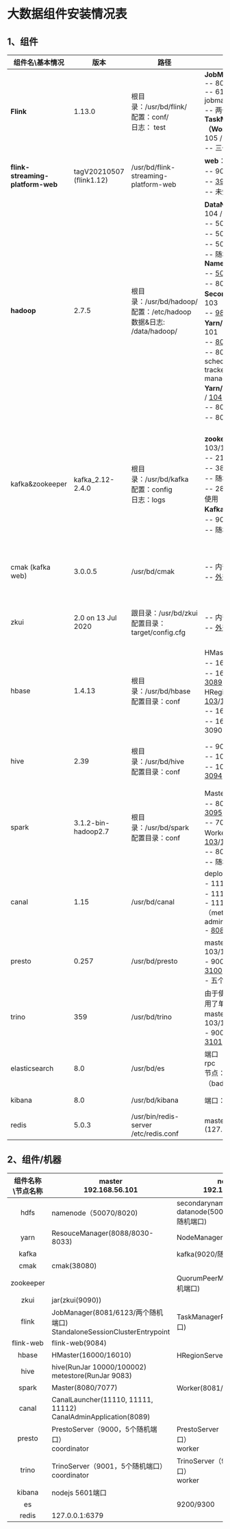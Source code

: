 # 大数据组件安装情况表

## 1、组件

| 组件名\基本情况                        | 版本                          | 路径                                                                          | 部署情况/端口                                                                                                                                                                                                                                                                                                                                                                                                                                                                                                                                                                                                                                                                                                                                                                     | 命令                                                                                                                                                                                                                                                                                                            |
| -------------------------------------- | ----------------------------- | ----------------------------------------------------------------------------- | --------------------------------------------------------------------------------------------------------------------------------------------------------------------------------------------------------------------------------------------------------------------------------------------------------------------------------------------------------------------------------------------------------------------------------------------------------------------------------------------------------------------------------------------------------------------------------------------------------------------------------------------------------------------------------------------------------------------------------------------------------------------------------- | --------------------------------------------------------------------------------------------------------------------------------------------------------------------------------------------------------------------------------------------------------------------------------------------------------------- |
| **Flink**                        | 1.13.0                        | 根目录：/usr/bd/flink/<br />  配置：conf/ <br /> 日志： test                  | **JobManager** : 101 <br /> -- 8081 : [web](http://182.87.223.144/flink/)<br /> -- 6123 : jobmanager.rpc.port <br />-- 两个随机端口 <br /> **TaskManager（Workers）** : 103 / 104 / 105 / 106 <br /> -- 三个随机端口                                                                                                                                                                                                                                                                                                                                                                                                                                                                                                                                                     | cd bin<br />启动： start-cluster.sh<br /> 停止：stop-cluster.sh<br />s q l  ：sql-client.sh                                                                                                                                                                                                                     |
| **flink-streaming-platform-web** | tagV20210507<br />(flink1.12) | /usr/bd/flink-streaming-platform-web                                          | **web**：101<br /> -- 9084 : 内网 <br /> -- [39084 : 外网](http://182.87.223.144:39084/) <br />-- 未知：3                                                                                                                                                                                                                                                                                                                                                                                                                                                                                                                                                                                                                                                                      | 启动：bin/deploy.sh start<br /> 停止：bin/deploy.sh stop                                                                                                                                                                                                                                                        |
| **hadoop**                       | 2.7.5                         | 根目录：/usr/bd/hadoop/<br />配置：/etc/hadoop <br />数据&日志: /data/hadoop/ | **DataNode(slaves)**：103 / 104 / 105 / 106<br />-- 50010：数据服务端口<br />-- 50020：ipc端口<br />-- 50075：web端口<br />-- 随机端口：<br /> **NameNode**: 101 <br /> -- [50070 : web](http://182.87.223.144:3080/) 外网3080<br /> -- 8020：rpc <br /> **SecondaryNamenode**：103<br />-- [9868：web](http://182.87.223.144:3081/) 外网3081<br />**Yarn/ResourceManager**：101<br />-- [8088：web](http://182.87.223.144:3082/cluster) 外网3082<br /> -- 8030-8033：scheduler/resource-tracker/applications manager/admin<br />**Yarn/NodeManager**：[103](http://182.87.223.144:3083/node/) / [104](http://182.87.223.144:3084/node/) / [105](http://182.87.223.144:3085/node/) / [106](http://182.87.223.144:3086/node/)<br />-- 8040：localizer <br /> -- 8042：web | 全部启动：sbin/start-all.sh<br />全部停止：sbin/stop-all.sh                                                                                                                                                                                                                                                     |
| kafka&zookeeper                        | kafka_2.12-2.4.0              | 根目录：/usr/bd/kafka<br />配置：config<br />日志：logs                       | **zookeeper**：103/104/105<br />-- 2181：对外服务端口<br />-- 3888：选举leader使用<br />-- 随机端口：jvm的监控<br />-- 2888：集群内机器通讯使用（Leader监听此端口）<br />**Kafka**：103/104/105<br />-- 9020：对外服务<br />-- 随机端口一个                                                                                                                                                                                                                                                                                                                                                                                                                                                                                                                           | **zookeeper**<br />-- 启动：sh bin/zookeeper-server-start.sh -daemon config/zookeeper.properties<br />-- 停止：sh bin/zookeeper-server-stop.sh<br />**kafka**<br />-- 启动：nohup bin/kafka-server-start.sh ./config/server.properties > logs/kafka.log &<br />-- 停止：sh bin/kafka-server-stop.sh |
| cmak (kafka web)                       | 3.0.0.5                       | /usr/bd/cmak                                                                  | -- 内部端口：38080<br />-- [外部端口：3087](http://182.87.223.144:3087/)                                                                                                                                                                                                                                                                                                                                                                                                                                                                                                                                                                                                                                                                                                             | start.sh<br />nohup bin/cmak -Dconfig.file=conf/application.conf -Dhttp.port=38080 -java-home /data/tools/jdk-11.0.1 > logs/cmak.log &                                                                                                                                                                          |
| zkui                                   | 2.0 on 13 Jul 2020            | 跟目录：/usr/bd/zkui<br />配置目录：target/config.cfg                         | -- 内部端口：9090<br />-- [外部端口：3088](http://182.87.223.144:3088/)                                                                                                                                                                                                                                                                                                                                                                                                                                                                                                                                                                                                                                                                                                              | 启动命令：sh start.sh<br />cd target;nohup java -jar zkui-2.0-SNAPSHOT-jar-with-dependencies.jar >> ../logs/zkui.log &;cd ..                                                                                                                                                                                    |
| hbase                                  | 1.4.13                        | 根目录：/usr/bd/hbase<br />配置目录：conf                                     | HMaster：101<br />-- 16000：ipc<br />-- 16010：web，[外网：3089](http://182.87.223.144:3089/)<br />HRegionServer：[103](http://182.87.223.144:3090/)/[104](http://182.87.223.144:3091/)/[105](http://182.87.223.144:3092/)/[106](http://182.87.223.144:3093/)<br />-- 16020：ipc<br />-- 16030：web：外网3090~3093                                                                                                                                                                                                                                                                                                                                                                                                                                                                               | 启动：sh bin/start-hbase.sh<br />停止：sh bin/stop-hbase.sh                                                                                                                                                                                                                                                     |
| hive                                   | 2.39                          | 根目录：/usr/bd/hive<br />配置目录：conf                                      | -- 9083 : thrift metastore<br />-- 10000：thrift ipc<br />-- 10002：web，[外网：3094](http://182.87.223.144:3094/)                                                                                                                                                                                                                                                                                                                                                                                                                                                                                                                                                                                                                                                                   | 启动：<br />hive：nohup bin/hive --service hiveserver2 &<br />metastore：nohup bin/hive --service metastore &                                                                                                                                                                                                   |
| spark                                  | 3.1.2-bin-hadoop2.7           | 根目录：/usr/bd/spark<br />配置目录：conf                                     | Master：101<br />-- 8080：web，外网：[3095](http://182.87.223.144:3095/)<br />-- 7077：ipc<br />Worker：[103](http://182.87.223.144:3096/)/[104](http://182.87.223.144:3097/)/[105](http://182.87.223.144:3098/)/[106](http://182.87.223.144:3099/)<br />-- 8081：web<br />-- 随机端口                                                                                                                                                                                                                                                                                                                                                                                                                                                                                                           | 启动：sh sbin/start-all.sh<br />停止：sh sbin/stop-all.sh                                                                                                                                                                                                                                                       |
| canal                                  | 1.15                          | /usr/bd/canal                                                                 | deploy:101<br />- 11110（admin.port）<br />- 11111（port）<br />- 11112（metrics.pull.port）<br />admin: 101<br />- [8089](http://182.87.223.144:8089/): web                                                                                                                                                                                                                                                                                                                                                                                                                                                                                                                                                                                                                         | deploy: sh bin/startup.sh<br />admin : sh admin/bin/startup.sh                                                                                                                                                                                                                                                  |
| presto                                 | 0.257                         | /usr/bd/presto                                                                | master：101，worker：103/104/105/106<br />- 9000：web，外网：[3100](http://182.87.223.144:3100/)<br />- 五个随机端口                                                                                                                                                                                                                                                                                                                                                                                                                                                                                                                                                                                                                                                                 | 后台方式启动：bin/launcher start<br />同步方式启动：bin/launcher run                                                                                                                                                                                                                                            |
| trino                                  | 359                           | /usr/bd/trino                                                                 | 由于使用使用了jdk12，使用了单独的trino账号启动<br />master：101，worker：103/104/105/106<br />- 9001：web，外网：[3101](http://182.87.223.144:3101/)                                                                                                                                                                                                                                                                                                                                                                                                                                                                                                                                                                                                                                 | 后台方式启动：bin/launcher start<br />同步方式启动：bin/launcher run                                                                                                                                                                                                                                            |
| elasticsearch | 8.0 | /usr/bd/es | 端口 ：9200（web）9300 rpc <br />节点：103/104/105（bad）/106 | 启动：账号elasticsearch bin/elasticsearch -d<br />停止：杀进程 |
| kibana | 8.0 | /usr/bd/kibana | 端口：5601，机器：101 | 启动：账号elasticsearch nohup bin/kibana & |
| redis | 5.0.3 | /usr/bin/redis-server  /etc/redis.conf | master(101)(127.0.0.1:6379) | 服务方式启停（systemctrl） |

## 2、组件/机器

| 组件名称\节点名称 | master<br />192.168.56.101                                            | node01<br />192.168.56.103                                        | node02<br />192.168.56.104                    | node03<br />192.168.56.105                    | node04<br />192.168.56.106                    |
| :---------------: | --------------------------------------------------------------------- | ----------------------------------------------------------------- | --------------------------------------------- | --------------------------------------------- | --------------------------------------------- |
|       hdfs       | namenode（50070/8020)                                                 | secondarynamenode(9868)<br />datanode(50010/50020/50075/随机端口) | datanode(50010/50020/50075/随机端口)          | datanode(50010/50020/50075/随机端口)          | datanode(50010/50020/50075/随机端口)          |
|       yarn       | ResouceManager(8088/8030-8033)                                        | NodeManager(8040/8042)                                            | NodeManager(8040/8042)                        | NodeManager(8040/8042)                        | NodeManager(8040/8042)                        |
|       kafka       |                                                                       | kafka(9020/随机端口)                                              | kafka(9020/随机端口)                          | kafka(9020/随机端口)                          |                                               |
|       cmak       | cmak(38080)                                                           |                                                                   |                                               |                                               |                                               |
|     zookeeper     |                                                                       | QuorumPeerMain(2181/3888/随机端口)                                | QuorumPeerMain(2181/3888/2888/随机端口)       | QuorumPeerMain(2181/3888/随机端口)            |                                               |
|       zkui       | jar(zkui(9090))                                                       |                                                                   |                                               |                                               |                                               |
|       flink       | JobManager(8081/6123/两个随机端口) StandaloneSessionClusterEntrypoint | TaskManagerRunner(三个随机端口)                                   | TaskManagerRunner(三个随机端口)               | TaskManagerRunner(三个随机端口)               | TaskManagerRunner(三个随机端口)               |
|     flink-web     | flink-web(9084)                                                       |                                                                   |                                               |                                               |                                               |
|       hbase       | HMaster(16000/16010)                                                  | HRegionServer（16020/16030）                                      | HRegionServer（16020/16030）                  | HRegionServer（16020/16030）                  | HRegionServer（16020/16030）                  |
|       hive       | hive(RunJar 10000/100002)<br />metestore(RunJar 9083)                 |                                                                   |                                               |                                               |                                               |
|       spark       | Master(8080/7077)                                                     | Worker(8081/随机端口)                                             | Worker(8081/随机端口)                         | Worker(8081/随机端口)                         | Worker(8081/随机端口)                         |
|       canal       | CanalLauncher(11110, 11111, 11112)<br />CanalAdminApplication(8089)   |                                                                   |                                               |                                               |                                               |
|      presto      | PrestoServer（9000，5个随机端口）<br />coordinator                    | PrestoServer（9000，5个随机端口）<br />worker                     | PrestoServer（9000，5个随机端口）<br />worker | PrestoServer（9000，5个随机端口）<br />worker | PrestoServer（9000，5个随机端口）<br />worker |
|       trino       | TrinoServer（9001，5个随机端口）<br />coordinator                     | TrinoServer（9001，5个随机端口）<br />worker                      | TrinoServer（9001，5个随机端口）<br />worker  | TrinoServer（9001，5个随机端口）<br />worker  | TrinoServer（9001，5个随机端口）<br />worker  |
| kibana | nodejs 5601端口 |  |  |  |  |
| es |  | 9200/9300 | 9200/9300 | wrong | 9200/9300 |
| redis | 127.0.0.1:6379 |  |  |  |  |
